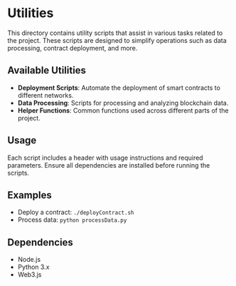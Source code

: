 # Utilities

This directory contains utility scripts that assist in various tasks related to the project. These scripts are designed to simplify operations such as data processing, contract deployment, and more.

## Available Utilities

- **Deployment Scripts**: Automate the deployment of smart contracts to different networks.
- **Data Processing**: Scripts for processing and analyzing blockchain data.
- **Helper Functions**: Common functions used across different parts of the project.

## Usage

Each script includes a header with usage instructions and required parameters. Ensure all dependencies are installed before running the scripts.

## Examples

- Deploy a contract: `./deployContract.sh`
- Process data: `python processData.py`

## Dependencies

- Node.js
- Python 3.x
- Web3.js

